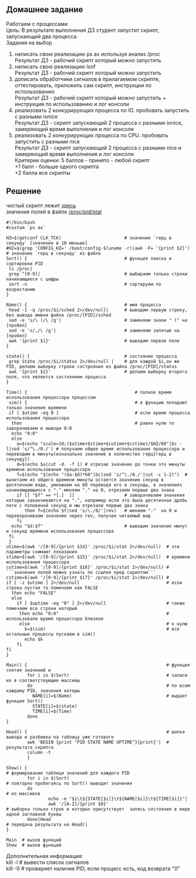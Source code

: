 ## Домашнее задание  
Работаем с процессами  
Цель: В результате выполнения ДЗ студент запустит скрипт, запускающий два процесса.  
Задания на выбор  
1) написать свою реализацию ps ax используя анализ /proc  
Результат ДЗ - рабочий скрипт который можно запустить  
2) написать свою реализацию lsof  
Результат ДЗ - рабочий скрипт который можно запустить  
3) дописать обработчики сигналов в прилагаемом скрипте, оттестировать, приложить сам скрипт, инструкции по использованию  
Результат ДЗ - рабочий скрипт который можно запустить + инструкция по использованию и лог консоли  
4) реализовать 2 конкурирующих процесса по IO. пробовать запустить с разными ionice  
Результат ДЗ - скрипт запускающий 2 процесса с разными ionice, замеряющий время выполнения и лог консоли  
5) реализовать 2 конкурирующих процесса по CPU. пробовать запустить с разными nice  
Результат ДЗ - скрипт запускающий 2 процесса с разными nice и замеряющий время выполнения и лог консоли  
Критерии оценки: 5 баллов - принято - любой скрипт  
+1 балл - больше одного скрипта  
+2 балла все скрипты  

## Решение  
чистый скрипт лежит [здесь](https://github.com/dbudakov/5.fork/blob/master/scripts/custom_ps.sh)  
значения полей в файле [/proc/pid/stat
](https://web.archive.org/web/20130302063336/http://www.lindevdoc.org/wiki//proc/pid/stat)  
```shell
#!/bin/bash 
#custom `ps ax`

HZ=$(getconf CLK_TCK)                        # значение `герц в секунду` [значение в 10 меньше]
#HZ=$(grep 'CONFIG_HZ=' /boot/config-$(uname -r)|awk -F= '{print $2}')  # значение `герц в секунду` из файла
Sort() {                                     # функция поиска и сортировки PID
 ls /proc|                                    
 grep ^[0-9]|                                # выбираем только строки начинающиеся с цифры
 sort -n                                     # сортируем по возрастанию
}

Name() {                                     # имя процесса
 head -1 -q /proc/$i/sched 2>/dev/null|      # выводим первую строку, без вывода имени файла /proc/[PID]/sched
 sed -e 's/\ (/\ /g'|                        # заменяем знаки " (" на [пробел]
 sed -e 's/,/\ /g'|                          # заменяем запятые на [пробел]
 awk '{print $1}'                            # выводим первое поле
}

state() {                                    # состояние процесса
 grep State /proc/$i/status 2>/dev/null |    # для каждой $i,он же PID, делаем выборку строки сострояния из файла /proc/[PID]/status
 awk '{print $2}'                            # делаем выборку второго поля, что является состоянием процесса
}

Time() {                                         # полное время использования процессора процессом   
 sim() {                                         # в функцию попадают только значения времени                      
 if [ $utime -eq 0 ]                             # если время процесса использования процессора 
  then                                           # равно нулю то заворачиваем и выводи 0:0
  echo "0:0"  
  else                                          
    a=$(echo "scale=10;($utime+$stime+$cutime+$cstime)/$HZ/60"|bc -l|sed 's/^\./0./') # получаем общее время использования процессора и переводим в минуты(изначально значение в количестве герц[герц в секунду])
    d=$(echo $a|cut -d. -f 1) # отрезае значение до точки это минуты времени использования процессора
    f=$(echo "$(echo "($a-$d)*60"|bc|sed 's/^\./0./'|cut -c 1-2)")  # вычитаем из общего времени минуты остается значение секунд в десятичном веди, умножаем на 60 переводя его в секунды, в значениях начинающиющихся с "." меняем "." на 0, отрезаем первые два знака
    if [[ "$f" == *[.]  ]]                   # заворачиваем значения которые заканчиваются на ".", например если это была десятичная дробь пяти с половиной секунд и мы отрезали первые два знака
       then f=$(echo $f|sed 's/\./0/'|rev)   # меняем "."  на 0 и переворачиваем значение через rev, получая читаемый вид
    fi
  echo "$d:$f"                               # выводим значение минут и секунд времени использования процессора
 fi
 }
utime=$(awk '/[0-9]/{print $14}' /proc/$i/stat 2>/dev/null)  # эти параметры снимают показания
stime=$(awk '/[0-9]/{print $15}' /proc/$i/stat 2>/dev/null)  # времени использования процессора
cutime=$(awk '/[0-9]/{print $16}' /proc/$i/stat 2>/dev/null) # ```значения полей можно узнать по ссылке пред скриптом```
cstime=$(awk '/[0-9]/{print $17}' /proc/$i/stat 2>/dev/null) # 
if [ -z $utime ] 2>/dev/null                                 # если строка пустая то помечаем как FALSE
  then echo "FALSE"               
  else        
    if [ $uptime -eq "0" ] 2>/dev/null                       # также помечаем все строки который  
     then echo "0:0"                                         # использовали время процессора близкое 
     else                                                    # к нулю
       k=$(sim)                                              # все остальные процессы пускаем в sim()
       echo $k
    fi
fi
}

Main() {                                                     # функция снятия значений и 
        for i in $(Sort)                                     # записи их в соответствующие массивы
        do                                                   # по всем каждому PID, значения которы
          NAME[i]=$(Name)                                    # выдает функция Sort()
          STATE[i]=$(state)
          TIME[i]=$(Time)
        done
}

Head() {                                                     # шапка вывода и разбивка на таблицу уже готового
        awk 'BEGIN {print "PID STATE NAME UPTIME"}{print}'|  # результата скрипта
        column -t
        }

Show() {                                                                # формирование таблици значений для каждого PID
        for i in $(Sort)                                                # повторно пробегаясь по Sort() выводит значения    
        do                                                              # из массивов
                echo -e "$i\t${STATE[$i]}\t${NAME[$i]}\t${TIME[$i]}"|   
                awk '/[A-Z]/{print $0}'                                 # выборка только строк в которых присутствует  запись состояния в виде одной заглавной буквы
        done|Head                                                       # передача результата на Head()
}

Main  # вызов функций 
Show  # вызов функций 
```

Дополнительная информация:  
kill -l # вывести список сигналов  
kill -0 <PID> # проверяет наличие PID, если процесс есть, код возврата "0"  

